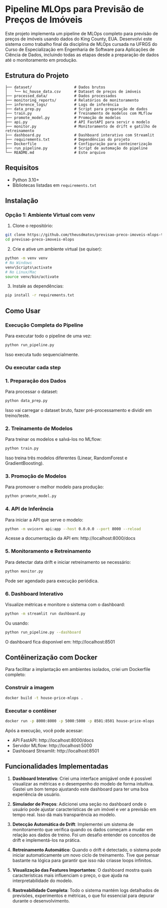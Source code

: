 # Pipeline MLOps para Previsão de Preços de Imóveis

Este projeto implementa um pipeline de MLOps completo para previsão de preços de imóveis usando dados do King County, EUA. Desenvolvi este sistema como trabalho final da disciplina de MLOps cursada na UFRGS do Curso de Especialização em Engenharia de Software para Aplicações de Ciência de Dados, incluindo todas as etapas desde a preparação de dados até o monitoramento em produção.

## Estrutura do Projeto
```
├── dataset/                   # Dados brutos
│   └── kc_house_data.csv      # Dataset de preços de imóveis
├── processed_data/            # Dados processados
├── monitoring_reports/        # Relatórios de monitoramento
├── inference_logs/            # Logs de inferência
├── data_prep.py               # Script para preparação de dados
├── train.py                   # Treinamento de modelos com MLflow
├── promote_model.py           # Promoção de modelos
├── api.py                     # API FastAPI para servir o modelo
├── monitor.py                 # Monitoramento de drift e gatilho de retreinamento
├── dashboard.py               # Dashboard interativo com Streamlit
├── requirements.txt           # Dependências do projeto
├── Dockerfile                 # Configuração para conteinerização
├── run_pipeline.py            # Script de automação do pipeline
└── README.md                  # Este arquivo
```

## Requisitos

- Python 3.10+
- Bibliotecas listadas em `requirements.txt`

## Instalação

### Opção 1: Ambiente Virtual com venv

1. Clone o repositório:
```bash
git clone https://github.com/theusdmatos/previsao-preco-imoveis-mlops-trabalho-final.git
cd previsao-preco-imoveis-mlops
```

2. Crie e ative um ambiente virtual (se quiser):
```bash
python -m venv venv
# No Windows
venv\Scripts\activate
# No Linux/Mac
source venv/bin/activate
```

3. Instale as dependências:
```bash
pip install -r requirements.txt
```

## Como Usar

### Execução Completa do Pipeline

Para executar todo o pipeline de uma vez:

```bash
python run_pipeline.py
```

Isso executa tudo sequencialmente.

### Ou executar cada step

### 1. Preparação dos Dados

Para processar o dataset:

```bash
python data_prep.py
```

Isso vai carregar o dataset bruto, fazer pré-processamento e dividir em treino/teste.

### 2. Treinamento de Modelos

Para treinar os modelos e salvá-los no MLflow:

```bash
python train.py
```

Isso treina três modelos diferentes (Linear, RandomForest e GradientBoosting).

### 3. Promoção de Modelos

Para promover o melhor modelo para produção:

```bash
python promote_model.py
```

### 4. API de Inferência

Para iniciar a API que serve o modelo:

```bash
python -m uvicorn api:app --host 0.0.0.0 --port 8000 --reload
```

Acesse a documentação da API em: http://localhost:8000/docs

### 5. Monitoramento e Retreinamento

Para detectar data drift e iniciar retreinamento se necessário:

```bash
python monitor.py
```

Pode ser agendado para execução periódica.

### 6. Dashboard Interativo

Visualize métricas e monitore o sistema com o dashboard:

```bash
python -m streamlit run dashboard.py
```

Ou usando:

```bash
python run_pipeline.py --dashboard
```

O dashboard fica disponível em: http://localhost:8501


## Contêinerização com Docker

Para facilitar a implantação em ambientes isolados, criei um Dockerfile completo:

### Construir a imagem

```bash
docker build -t house-price-mlops .
```

### Executar o contêiner

```bash
docker run -p 8000:8000 -p 5000:5000 -p 8501:8501 house-price-mlops
```

Após a execução, você pode acessar:
- API FastAPI: http://localhost:8000/docs
- Servidor MLflow: http://localhost:5000
- Dashboard Streamlit: http://localhost:8501

## Funcionalidades Implementadas

1. **Dashboard Interativo**: Criei uma interface amigável onde é possível visualizar as métricas e o desempenho do modelo de forma intuitiva. Gastei um bom tempo ajustando este dashboard para ter uma boa experiência de usuário.

2. **Simulador de Preços**: Adicionei uma seção no dashboard onde o usuário pode ajustar características de um imóvel e ver a previsão em tempo real. Isso dá mais transparência ao modelo.

3. **Detecção Automática de Drift**: Implementei um sistema de monitoramento que verifica quando os dados começam a mudar em relação aos dados de treino. Foi um desafio entender os conceitos de drift e implementá-los na prática.

4. **Retreinamento Automático**: Quando o drift é detectado, o sistema pode iniciar automaticamente um novo ciclo de treinamento. Tive que pensar bastante na lógica para garantir que isso não criasse loops infinitos.

5. **Visualização das Features Importantes**: O dashboard mostra quais características mais influenciam o preço, o que ajuda na interpretabilidade do modelo.

6. **Rastreabilidade Completa**: Todo o sistema mantém logs detalhados de previsões, experimentos e métricas, o que foi essencial para depurar durante o desenvolvimento.
